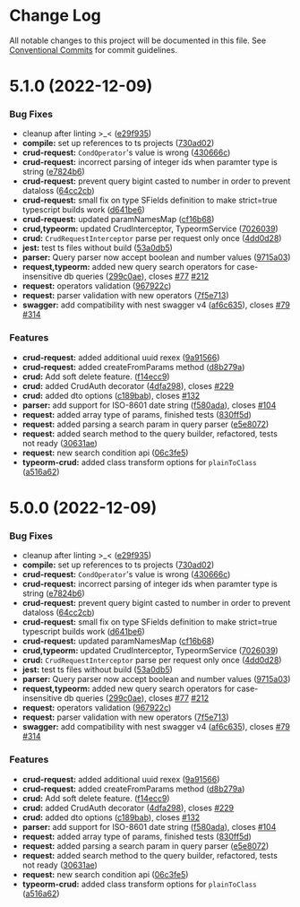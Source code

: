 # Change Log

All notable changes to this project will be documented in this file.
See [Conventional Commits](https://conventionalcommits.org) for commit guidelines.

# 5.1.0 (2022-12-09)


### Bug Fixes

* cleanup after linting >_< ([e29f935](https://github.com/@qstyler/nestjsx-crud/commit/e29f93505b421d65e613692763fe187f4617514f))
* **compile:** set up references to ts projects ([730ad02](https://github.com/@qstyler/nestjsx-crud/commit/730ad0264d2d7d1f8dbf7d0c69341d8a4357cb1a))
* **crud-request:** `CondOperator`'s value is wrong ([430666c](https://github.com/@qstyler/nestjsx-crud/commit/430666cba9f0dbebbb6b8eaef9a02216a99f3e4a))
* **crud-request:** incorrect parsing of  integer ids when paramter type is string ([e7824b6](https://github.com/@qstyler/nestjsx-crud/commit/e7824b6fbc90135c314e8267ed4a52da7b9d5859))
* **crud-request:** prevent query bigint casted to number in order to prevent dataloss ([64cc2cb](https://github.com/@qstyler/nestjsx-crud/commit/64cc2cb9d3e826a53926c5f05ba237207b392bbd))
* **crud-request:** small fix on type SFields definition to make strict=true typescript builds work ([d641be6](https://github.com/@qstyler/nestjsx-crud/commit/d641be6a184625d6b0ba2cd407d56076788362ed))
* **crud-request:** updated paramNamesMap ([cf16b68](https://github.com/@qstyler/nestjsx-crud/commit/cf16b68a2ed38a9992b2a2ca0ab1c13309da6ec1))
* **crud,typeorm:** updated CrudInterceptor, TypeormService ([7026039](https://github.com/@qstyler/nestjsx-crud/commit/702603917e5e3968ae306881ff099a4907eca57a))
* **crud:** `CrudRequestInterceptor` parse per request only once ([4dd0d28](https://github.com/@qstyler/nestjsx-crud/commit/4dd0d28b250e00159688e5f207a97f709b6ab0e9))
* **jest:** test ts files without build ([53a0db5](https://github.com/@qstyler/nestjsx-crud/commit/53a0db5eba7365276ea65d8a1363b975772b6b8a))
* **parser:** Query parser now accept boolean and number values ([9715a03](https://github.com/@qstyler/nestjsx-crud/commit/9715a039e7fd3489b60e791a5a8a1cde675f602a))
* **request,typeorm:** added new query search operators for case-insensitive db queries ([299c0ae](https://github.com/@qstyler/nestjsx-crud/commit/299c0ae120eaa726e3b27d719c9373f7bfd05a2b)), closes [#77](https://github.com/@qstyler/nestjsx-crud/issues/77) [#212](https://github.com/@qstyler/nestjsx-crud/issues/212)
* **request:** operators validation ([967922c](https://github.com/@qstyler/nestjsx-crud/commit/967922c7f090b9280c8130be9825c700a0fba9e1))
* **request:** parser validation with new operators ([7f5e713](https://github.com/@qstyler/nestjsx-crud/commit/7f5e713213ec8597fdb391a3cdfd951593a2fdb8))
* **swagger:** add compatibility with nest swagger v4 ([af6c635](https://github.com/@qstyler/nestjsx-crud/commit/af6c63571bcb18f761f79a616ecb71b9509a1ac3)), closes [#79](https://github.com/@qstyler/nestjsx-crud/issues/79) [#314](https://github.com/@qstyler/nestjsx-crud/issues/314)


### Features

* **crud-request:** added additional uuid rexex ([9a91566](https://github.com/@qstyler/nestjsx-crud/commit/9a9156663cf972cbac252e36d23b5d8ec6b3b0bd))
* **crud-request:** added createFromParams method ([d8b279a](https://github.com/@qstyler/nestjsx-crud/commit/d8b279a67e458f29c19fc748188ea490b7b988c3))
* **crud:** Add soft delete feature. ([f14ecc9](https://github.com/@qstyler/nestjsx-crud/commit/f14ecc9238193993cf2002a3e0737c1259b7f02f))
* **crud:** added CrudAuth decorator ([4dfa298](https://github.com/@qstyler/nestjsx-crud/commit/4dfa2987a7e0e78b13facd778ee72aa374ed156f)), closes [#229](https://github.com/@qstyler/nestjsx-crud/issues/229)
* **crud:** added dto options ([c189bab](https://github.com/@qstyler/nestjsx-crud/commit/c189bab17499256316abb2d37d76f1b14c75409c)), closes [#132](https://github.com/@qstyler/nestjsx-crud/issues/132)
* **parser:** add support for ISO-8601 date string ([f580ada](https://github.com/@qstyler/nestjsx-crud/commit/f580ada9ba367c18d204d22af0b8a86b484ca16e)), closes [#104](https://github.com/@qstyler/nestjsx-crud/issues/104)
* **request:** added array type of params, finished tests ([830ff5d](https://github.com/@qstyler/nestjsx-crud/commit/830ff5dfa4ac73e9150b1a70019cca2449d13a09))
* **request:** added parsing a search param in query parser ([e5e8072](https://github.com/@qstyler/nestjsx-crud/commit/e5e80727335b78313ce097ac6ab7067babead41e))
* **request:** added search method to the query builder, refactored, tests not ready ([30631ae](https://github.com/@qstyler/nestjsx-crud/commit/30631ae76c35826ceb38eeb0348c5e1b42f2cc08))
* **request:** new search condition api ([06c3fe5](https://github.com/@qstyler/nestjsx-crud/commit/06c3fe5436b60b436a9b100c264054fb5674dacb))
* **typeorm-crud:** added class transform options for `plainToClass` ([a516a62](https://github.com/@qstyler/nestjsx-crud/commit/a516a628db1064837485d5a55e5d6e03cabc522f))





# 5.0.0 (2022-12-09)


### Bug Fixes

* cleanup after linting >_< ([e29f935](https://github.com/nestjsx/crud/commit/e29f93505b421d65e613692763fe187f4617514f))
* **compile:** set up references to ts projects ([730ad02](https://github.com/nestjsx/crud/commit/730ad0264d2d7d1f8dbf7d0c69341d8a4357cb1a))
* **crud-request:** `CondOperator`'s value is wrong ([430666c](https://github.com/nestjsx/crud/commit/430666cba9f0dbebbb6b8eaef9a02216a99f3e4a))
* **crud-request:** incorrect parsing of  integer ids when paramter type is string ([e7824b6](https://github.com/nestjsx/crud/commit/e7824b6fbc90135c314e8267ed4a52da7b9d5859))
* **crud-request:** prevent query bigint casted to number in order to prevent dataloss ([64cc2cb](https://github.com/nestjsx/crud/commit/64cc2cb9d3e826a53926c5f05ba237207b392bbd))
* **crud-request:** small fix on type SFields definition to make strict=true typescript builds work ([d641be6](https://github.com/nestjsx/crud/commit/d641be6a184625d6b0ba2cd407d56076788362ed))
* **crud-request:** updated paramNamesMap ([cf16b68](https://github.com/nestjsx/crud/commit/cf16b68a2ed38a9992b2a2ca0ab1c13309da6ec1))
* **crud,typeorm:** updated CrudInterceptor, TypeormService ([7026039](https://github.com/nestjsx/crud/commit/702603917e5e3968ae306881ff099a4907eca57a))
* **crud:** `CrudRequestInterceptor` parse per request only once ([4dd0d28](https://github.com/nestjsx/crud/commit/4dd0d28b250e00159688e5f207a97f709b6ab0e9))
* **jest:** test ts files without build ([53a0db5](https://github.com/nestjsx/crud/commit/53a0db5eba7365276ea65d8a1363b975772b6b8a))
* **parser:** Query parser now accept boolean and number values ([9715a03](https://github.com/nestjsx/crud/commit/9715a039e7fd3489b60e791a5a8a1cde675f602a))
* **request,typeorm:** added new query search operators for case-insensitive db queries ([299c0ae](https://github.com/nestjsx/crud/commit/299c0ae120eaa726e3b27d719c9373f7bfd05a2b)), closes [#77](https://github.com/nestjsx/crud/issues/77) [#212](https://github.com/nestjsx/crud/issues/212)
* **request:** operators validation ([967922c](https://github.com/nestjsx/crud/commit/967922c7f090b9280c8130be9825c700a0fba9e1))
* **request:** parser validation with new operators ([7f5e713](https://github.com/nestjsx/crud/commit/7f5e713213ec8597fdb391a3cdfd951593a2fdb8))
* **swagger:** add compatibility with nest swagger v4 ([af6c635](https://github.com/nestjsx/crud/commit/af6c63571bcb18f761f79a616ecb71b9509a1ac3)), closes [#79](https://github.com/nestjsx/crud/issues/79) [#314](https://github.com/nestjsx/crud/issues/314)


### Features

* **crud-request:** added additional uuid rexex ([9a91566](https://github.com/nestjsx/crud/commit/9a9156663cf972cbac252e36d23b5d8ec6b3b0bd))
* **crud-request:** added createFromParams method ([d8b279a](https://github.com/nestjsx/crud/commit/d8b279a67e458f29c19fc748188ea490b7b988c3))
* **crud:** Add soft delete feature. ([f14ecc9](https://github.com/nestjsx/crud/commit/f14ecc9238193993cf2002a3e0737c1259b7f02f))
* **crud:** added CrudAuth decorator ([4dfa298](https://github.com/nestjsx/crud/commit/4dfa2987a7e0e78b13facd778ee72aa374ed156f)), closes [#229](https://github.com/nestjsx/crud/issues/229)
* **crud:** added dto options ([c189bab](https://github.com/nestjsx/crud/commit/c189bab17499256316abb2d37d76f1b14c75409c)), closes [#132](https://github.com/nestjsx/crud/issues/132)
* **parser:** add support for ISO-8601 date string ([f580ada](https://github.com/nestjsx/crud/commit/f580ada9ba367c18d204d22af0b8a86b484ca16e)), closes [#104](https://github.com/nestjsx/crud/issues/104)
* **request:** added array type of params, finished tests ([830ff5d](https://github.com/nestjsx/crud/commit/830ff5dfa4ac73e9150b1a70019cca2449d13a09))
* **request:** added parsing a search param in query parser ([e5e8072](https://github.com/nestjsx/crud/commit/e5e80727335b78313ce097ac6ab7067babead41e))
* **request:** added search method to the query builder, refactored, tests not ready ([30631ae](https://github.com/nestjsx/crud/commit/30631ae76c35826ceb38eeb0348c5e1b42f2cc08))
* **request:** new search condition api ([06c3fe5](https://github.com/nestjsx/crud/commit/06c3fe5436b60b436a9b100c264054fb5674dacb))
* **typeorm-crud:** added class transform options for `plainToClass` ([a516a62](https://github.com/nestjsx/crud/commit/a516a628db1064837485d5a55e5d6e03cabc522f))
